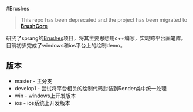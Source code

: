 #Brushes

> This repo has been deprecated and the project has been migrated to **[BrushCore](https://github.com/CharlyZhang/BrushCore)**

研究了sprang的[Brushes](https://github.com/sprang/Brushes)项目，将其主要思想用c++编写，实现跨平台画笔库。
目前初步完成了windows和ios平台上的绘制demo。

## 版本
* master 	- 主分支
* develop1	- 尝试将平台相关的绘制代码封装到Render类中统一处理
* win		- windows上开发版本
* ios		- ios系统上开发版本